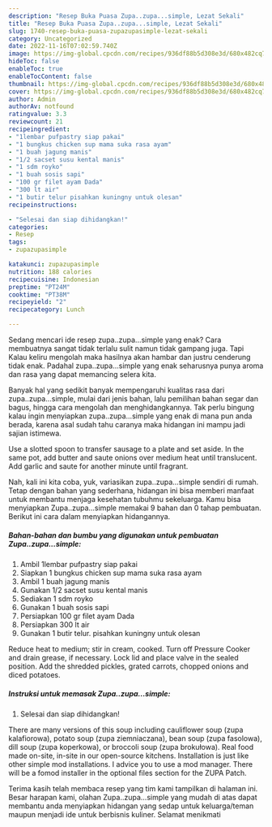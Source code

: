 ```yaml
---
description: "Resep Buka Puasa Zupa..zupa...simple, Lezat Sekali"
title: "Resep Buka Puasa Zupa..zupa...simple, Lezat Sekali"
slug: 1740-resep-buka-puasa-zupazupasimple-lezat-sekali
category: Uncategorized
date: 2022-11-16T07:02:59.740Z
image: https://img-global.cpcdn.com/recipes/936df88b5d308e3d/680x482cq70/zupazupasimple-foto-resep-utama.jpg
hideToc: false
enableToc: true
enableTocContent: false
thumbnail: https://img-global.cpcdn.com/recipes/936df88b5d308e3d/680x482cq70/zupazupasimple-foto-resep-utama.jpg
cover: https://img-global.cpcdn.com/recipes/936df88b5d308e3d/680x482cq70/zupazupasimple-foto-resep-utama.jpg
author: Admin
authorAv: notfound
ratingvalue: 3.3
reviewcount: 21
recipeingredient:
- "1lembar pufpastry siap pakai"
- "1 bungkus chicken sup mama suka rasa ayam"
- "1 buah jagung manis"
- "1/2 sacset susu kental manis"
- "1 sdm royko"
- "1 buah sosis sapi"
- "100 gr filet ayam Dada"
- "300 lt air"
- "1 butir telur pisahkan kuningny untuk olesan"
recipeinstructions:

- "Selesai dan siap dihidangkan!"
categories:
- Resep
tags:
- zupazupasimple

katakunci: zupazupasimple 
nutrition: 188 calories
recipecuisine: Indonesian
preptime: "PT24M"
cooktime: "PT38M"
recipeyield: "2"
recipecategory: Lunch

---
```



Sedang mencari ide resep zupa..zupa...simple yang enak? Cara membuatnya sangat tidak terlalu sulit namun tidak gampang juga. Tapi Kalau keliru mengolah maka hasilnya akan hambar dan justru cenderung tidak enak. Padahal zupa..zupa...simple yang enak seharusnya punya aroma dan rasa yang dapat memancing selera kita.


Banyak hal yang sedikit banyak mempengaruhi kualitas rasa dari zupa..zupa...simple, mulai dari jenis bahan, lalu pemilihan bahan segar dan bagus, hingga cara mengolah dan menghidangkannya. Tak perlu bingung kalau ingin menyiapkan zupa..zupa...simple yang enak di mana pun anda berada, karena asal sudah tahu caranya maka hidangan ini mampu jadi sajian istimewa.

Use a slotted spoon to transfer sausage to a plate and set aside. In the same pot, add butter and saute onions over medium heat until translucent. Add garlic and saute for another minute until fragrant.


Nah, kali ini kita coba, yuk, variasikan zupa..zupa...simple sendiri di rumah. Tetap dengan bahan yang sederhana, hidangan ini bisa memberi manfaat untuk membantu menjaga kesehatan tubuhmu sekeluarga. Kamu bisa menyiapkan Zupa..zupa...simple memakai 9 bahan dan 0 tahap pembuatan. Berikut ini cara dalam menyiapkan hidangannya.

<!--inarticleads1-->

##### Bahan-bahan dan bumbu yang digunakan untuk pembuatan Zupa..zupa...simple:

1. Ambil 1lembar pufpastry siap pakai
1. Siapkan 1 bungkus chicken sup mama suka rasa ayam
1. Ambil 1 buah jagung manis
1. Gunakan 1/2 sacset susu kental manis
1. Sediakan 1 sdm royko
1. Gunakan 1 buah sosis sapi
1. Persiapkan 100 gr filet ayam Dada
1. Persiapkan 300 lt air
1. Gunakan 1 butir telur. pisahkan kuningny untuk olesan


Reduce heat to medium; stir in cream, cooked. Turn off Pressure Cooker and drain grease, if necessary. Lock lid and place valve in the sealed position. Add the shredded pickles, grated carrots, chopped onions and diced potatoes. 

<!--inarticleads2-->

##### Instruksi untuk memasak Zupa..zupa...simple:


1. Selesai dan siap dihidangkan!

There are many versions of this soup including cauliflower soup (zupa kalafiorowa), potato soup (zupa ziemniaczana), bean soup (zupa fasolowa), dill soup (zupa koperkowa), or broccoli soup (zupa brokułowa). Real food made on-site, in-site in our open-source kitchens. Installation is just like other simple mod installations. I advice you to use a mod manager. There will be a fomod installer in the optional files section for the ZUPA Patch. 

Terima kasih telah membaca resep yang tim kami tampilkan di halaman ini. Besar harapan kami, olahan Zupa..zupa...simple yang mudah di atas dapat membantu anda menyiapkan hidangan yang sedap untuk keluarga/teman maupun menjadi ide untuk berbisnis kuliner. Selamat menikmati
